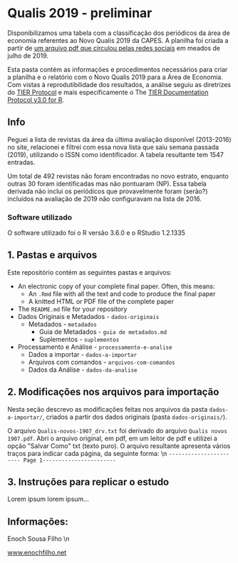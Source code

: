 # Qualis 2019 - preliminar 

Disponibilizamos uma tabela com a classificação dos periódicos da área de economia referentes ao Novo Qualis 2019 da CAPES. 
A planilha foi criada a partir de [um arquivo pdf que circulou pelas redes sociais](https://capes.gov.br/36-noticias/9735-nota-sobre-o-qualis) em meados de julho de 2019. 

Esta pasta contém as informações e procedimentos necessários para criar a planilha e o relatório com o Novo Qualis 2019 para a Área de Economia. Com vistas à reprodutibilidade dos resultados, a análise seguiu as diretrizes do [TIER Protocol](https://www.projecttier.org/) e mais especificamente o The [TIER Documentation Protocol v3.0 for R](https://github.com/ProjectTIER/ProjectTIER_R). 


## Info 

Peguei a lista de revistas da área da última avaliação disponível (2013-2016) no site, relacionei e filtrei com essa nova lista que saiu semana passada (2019), utilizando o ISSN como identificador.
A tabela resultante tem 1547 entradas.

Um total de 492 revistas não foram encontradas no novo estrato, enquanto outras 30 foram identificadas mas não pontuaram (NP). 
Essa tabela derivada não inclui os períódicos que provavelmente foram (serão?) incluídos na avaliação de 2019 não configuravam na lista de 2016. 


### Software utilizado

O software utilizado foi o R versão 3.6.0 e o RStudio 1.2.1335




## 1. Pastas e arquivos 

Este repositório contém as seguintes pastas e arquivos:

- An electronic copy of your complete final paper. Often, this means:
	+ An `.Rmd` file with all the text and code to produce the final paper
	+ A knitted HTML or PDF file of the complete paper
- The `README.md` file for your repository
- Dados Originais e Metadados - `dados-originais`
    + Metadados - `metadados`
        - Guia de Metadados - `guia de metadados.md`
        - Suplementos - `suplementos`
- Processamento e Análise - `processamento-e-analise`
    + Dados a importar - `dados-a-importar`
    + Arquivos com comandos - `arquivos-com-comandos`
    + Dados da Análise - `dados-da-analise`




## 2. Modificações nos arquivos para importação

Nesta seção descrevo as modificações feitas nos arquivos da pasta `dados-a-importar/`, criados a partir dos dados originais (pasta `dados-originais/`).

O arquivo `Qualis-novos-1907_drv.txt` foi derivado do arquivo `Qualis novos 1907.pdf`. 
Abri o arquivo original, em pdf, em um leitor de pdf e utilizei a opção "Salvar Como" txt (texto puro). 
O arquivo resultante apresenta vários traços para indicar cada página, da seguinte forma: \n
`----------------------- Page 1-----------------------`




## 3. Instruções para replicar o estudo

Lorem ipsum lorem ipsum...




## Informações: 

Enoch Sousa Filho \n 

www.enochfilho.net 


